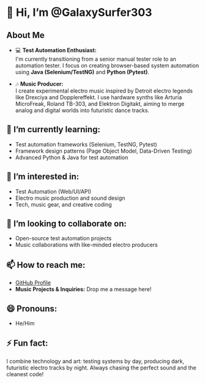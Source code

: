 # 👋 Hi, I’m @GalaxySurfer303  

## About Me  
- 💻 **Test Automation Enthusiast:**  
  I'm currently transitioning from a senior manual tester role to an automation tester. I focus on creating browser-based system automation using **Java (Selenium/TestNG)** and **Python (Pytest)**.  

- 🎶 **Music Producer:**  
  I create experimental electro music inspired by Detroit electro legends like Drexciya and Dopplereffekt. I use hardware synths like Arturia MicroFreak, Roland TB-303, and Elektron Digitakt, aiming to merge analog and digital worlds into futuristic dance tracks.  

## 🌱 I’m currently learning:  
- Test automation frameworks (Selenium, TestNG, Pytest)  
- Framework design patterns (Page Object Model, Data-Driven Testing)  
- Advanced Python & Java for test automation  

## 👀 I’m interested in:  
- Test Automation (Web/UI/API)  
- Electro music production and sound design  
- Tech, music gear, and creative coding  

## 💞️ I’m looking to collaborate on:  
- Open-source test automation projects  
- Music collaborations with like-minded electro producers  

## 📫 How to reach me:  
- [GitHub Profile](https://github.com/GalaxySurfer303)  
- **Music Projects & Inquiries:** Drop me a message here!  

## 😄 Pronouns:  
- He/Him  

## ⚡ Fun fact:  
I combine technology and art: testing systems by day, producing dark, futuristic electro tracks by night. Always chasing the perfect sound and the cleanest code!  
